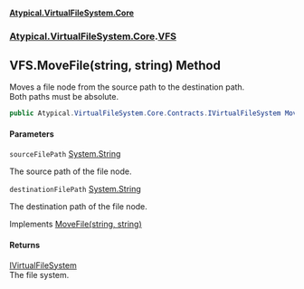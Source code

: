 #### [Atypical.VirtualFileSystem.Core](VirtualFileSystem.md 'VirtualFileSystem')
### [Atypical.VirtualFileSystem.Core](VirtualFileSystem.md#Atypical.VirtualFileSystem.Core 'Atypical.VirtualFileSystem.Core').[VFS](VFS.md 'Atypical.VirtualFileSystem.Core.VFS')

## VFS.MoveFile(string, string) Method

Moves a file node from the source path to the destination path.  
Both paths must be absolute.

```csharp
public Atypical.VirtualFileSystem.Core.Contracts.IVirtualFileSystem MoveFile(string sourceFilePath, string destinationFilePath);
```
#### Parameters

<a name='Atypical.VirtualFileSystem.Core.VFS.MoveFile(string,string).sourceFilePath'></a>

`sourceFilePath` [System.String](https://docs.microsoft.com/en-us/dotnet/api/System.String 'System.String')

The source path of the file node.

<a name='Atypical.VirtualFileSystem.Core.VFS.MoveFile(string,string).destinationFilePath'></a>

`destinationFilePath` [System.String](https://docs.microsoft.com/en-us/dotnet/api/System.String 'System.String')

The destination path of the file node.

Implements [MoveFile(string, string)](IVirtualFileSystem.MoveFile(string,string).md 'Atypical.VirtualFileSystem.Core.Contracts.IVirtualFileSystem.MoveFile(string, string)')

#### Returns
[IVirtualFileSystem](IVirtualFileSystem.md 'Atypical.VirtualFileSystem.Core.Contracts.IVirtualFileSystem')  
The file system.